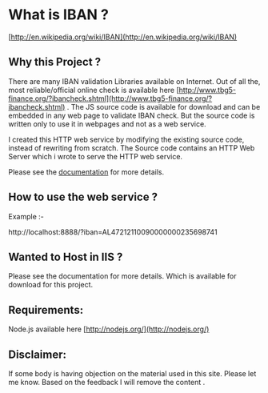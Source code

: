 What is IBAN ?
==============

[http://en.wikipedia.org/wiki/IBAN](http://en.wikipedia.org/wiki/IBAN)

Why this Project ?
------------------

There are many IBAN validation Libraries available on Internet. Out of all the, most reliable/official online check is available  here [http://www.tbg5-finance.org/?ibancheck.shtml](http://www.tbg5-finance.org/?ibancheck.shtml)  . The JS source code is available for download and can be embedded in any web page to validate IBAN check.  But the source code is written only to use it in  webpages  and not as a web service.

I created this HTTP web service by modifying the existing source code, instead of rewriting from scratch.     The Source code contains an HTTP Web Server which i wrote to  serve the HTTP web service. 

Please see the [documentation](https://github.com/sunilpottumuttu/Node.js-IBAN-Check-Service/blob/master/NodeJS%20IBAN%20Check.pdf) for more details.

How to use the web service ?
----------------------------

Example :-

http://localhost:8888/?iban=AL47212110090000000235698741

Wanted to Host in IIS ?
-----------------------

Please see the documentation for more details. Which is available for download for this project.

Requirements:
-------------

Node.js available here [http://nodejs.org/](http://nodejs.org/)

Disclaimer:
-----------

If some body is having objection on the material used in this site. Please let me know. Based on the feedback I will remove the content .